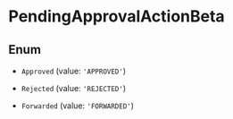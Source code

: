 # PendingApprovalActionBeta

## Enum


* `Approved` (value: `'APPROVED'`)

* `Rejected` (value: `'REJECTED'`)

* `Forwarded` (value: `'FORWARDED'`)

